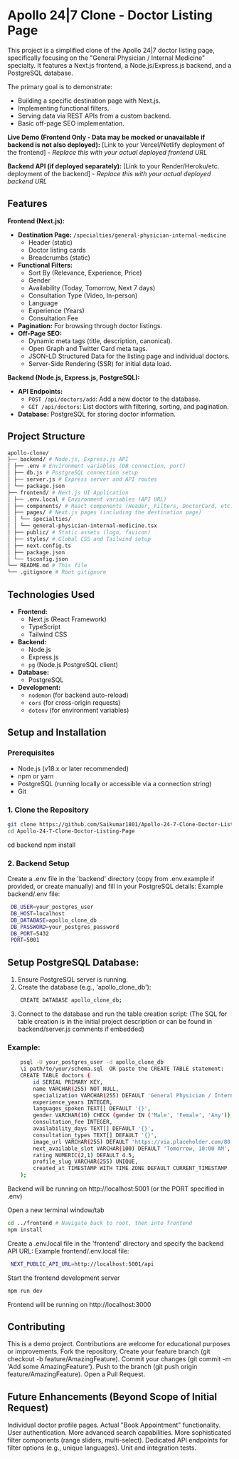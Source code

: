 # Apollo 24|7 Clone - Doctor Listing Page

This project is a simplified clone of the Apollo 24|7 doctor listing page, specifically focusing on the "General Physician / Internal Medicine" specialty. It features a Next.js frontend, a Node.js/Express.js backend, and a PostgreSQL database.

The primary goal is to demonstrate:
-   Building a specific destination page with Next.js.
-   Implementing functional filters.
-   Serving data via REST APIs from a custom backend.
-   Basic off-page SEO implementation.

**Live Demo (Frontend Only - Data may be mocked or unavailable if backend is not also deployed):**
[Link to your Vercel/Netlify deployment of the frontend] - *Replace this with your actual deployed frontend URL*

**Backend API (if deployed separately):**
[Link to your Render/Heroku/etc. deployment of the backend] - *Replace this with your actual deployed backend URL*

## Features

**Frontend (Next.js):**
-   **Destination Page:** `/specialties/general-physician-internal-medicine`
    -   Header (static)
    -   Doctor listing cards
    -   Breadcrumbs (static)
-   **Functional Filters:**
    -   Sort By (Relevance, Experience, Price)
    -   Gender
    -   Availability (Today, Tomorrow, Next 7 days)
    -   Consultation Type (Video, In-person)
    -   Language
    -   Experience (Years)
    -   Consultation Fee
-   **Pagination:** For browsing through doctor listings.
-   **Off-Page SEO:**
    -   Dynamic meta tags (title, description, canonical).
    -   Open Graph and Twitter Card meta tags.
    -   JSON-LD Structured Data for the listing page and individual doctors.
    -   Server-Side Rendering (SSR) for initial data load.

**Backend (Node.js, Express.js, PostgreSQL):**
-   **API Endpoints:**
    -   `POST /api/doctors/add`: Add a new doctor to the database.
    -   `GET /api/doctors`: List doctors with filtering, sorting, and pagination.
-   **Database:** PostgreSQL for storing doctor information.

## Project Structure
```bash
apollo-clone/
├── backend/ # Node.js, Express.js API
│ ├── .env # Environment variables (DB connection, port)
│ ├── db.js # PostgreSQL connection setup
│ ├── server.js # Express server and API routes
│ └── package.json
├── frontend/ # Next.js UI Application
│ ├── .env.local # Environment variables (API URL)
│ ├── components/ # React components (Header, Filters, DoctorCard, etc.)
│ ├── pages/ # Next.js pages (including the destination page)
│ │ └── specialties/
│ │ └── general-physician-internal-medicine.tsx
│ ├── public/ # Static assets (logo, favicon)
│ ├── styles/ # Global CSS and Tailwind setup
│ ├── next.config.ts
│ ├── package.json
│ └── tsconfig.json
└── README.md # This file
└── .gitignore # Root gitignore

```

## Technologies Used

-   **Frontend:**
    -   Next.js (React Framework)
    -   TypeScript
    -   Tailwind CSS
-   **Backend:**
    -   Node.js
    -   Express.js
    -   `pg` (Node.js PostgreSQL client)
-   **Database:**
    -   PostgreSQL
-   **Development:**
    -   `nodemon` (for backend auto-reload)
    -   `cors` (for cross-origin requests)
    -   `dotenv` (for environment variables)

## Setup and Installation

### Prerequisites
-   Node.js (v18.x or later recommended)
-   npm or yarn
-   PostgreSQL (running locally or accessible via a connection string)
-   Git

### 1. Clone the Repository
```bash
git clone https://github.com/Saikumar1801/Apollo-24-7-Clone-Doctor-Listing-Page.git
cd Apollo-24-7-Clone-Doctor-Listing-Page
```
cd backend
npm install
### 2. Backend Setup
 Create a .env file in the 'backend' directory
 (copy from .env.example if provided, or create manually)
 and fill in your PostgreSQL details:
 Example backend/.env file:
```bash
 DB_USER=your_postgres_user
 DB_HOST=localhost
 DB_DATABASE=apollo_clone_db
 DB_PASSWORD=your_postgres_password
 DB_PORT=5432
 PORT=5001
```
## Setup PostgreSQL Database:
 1. Ensure PostgreSQL server is running.
 2. Create the database (e.g., 'apollo_clone_db'):
```bash
    CREATE DATABASE apollo_clone_db;
```
3. Connect to the database and run the table creation script:
    (The SQL for table creation is in the initial project description or can be found in backend/server.js comments if embedded)
###    Example:
```bash
    psql -U your_postgres_user -d apollo_clone_db
    \i path/to/your/schema.sql  OR paste the CREATE TABLE statement:
    CREATE TABLE doctors (
        id SERIAL PRIMARY KEY,
        name VARCHAR(255) NOT NULL,
        specialization VARCHAR(255) DEFAULT 'General Physician / Internal Medicine',
        experience_years INTEGER,
        languages_spoken TEXT[] DEFAULT '{}',
        gender VARCHAR(10) CHECK (gender IN ('Male', 'Female', 'Any')),
        consultation_fee INTEGER,
        availability_days TEXT[] DEFAULT '{}',
        consultation_types TEXT[] DEFAULT '{}',
        image_url VARCHAR(255) DEFAULT 'https://via.placeholder.com/80',
        next_available_slot VARCHAR(100) DEFAULT 'Tomorrow, 10:00 AM',
        rating NUMERIC(2,1) DEFAULT 4.5,
        profile_slug VARCHAR(255) UNIQUE,
        created_at TIMESTAMP WITH TIME ZONE DEFAULT CURRENT_TIMESTAMP
    );
```

 Backend will be running on http://localhost:5001 (or the PORT specified in .env)

 Open a new terminal window/tab
```bash
cd ../frontend # Navigate back to root, then into frontend
npm install
```

 Create a .env.local file in the 'frontend' directory
 and specify the backend API URL:
 Example frontend/.env.local file:
```bash
 NEXT_PUBLIC_API_URL=http://localhost:5001/api
```
Start the frontend development server
```bash
npm run dev
```
 Frontend will be running on http://localhost:3000

## Contributing
This is a demo project. Contributions are welcome for educational purposes or improvements.
Fork the repository.
Create your feature branch (git checkout -b feature/AmazingFeature).
Commit your changes (git commit -m 'Add some AmazingFeature').
Push to the branch (git push origin feature/AmazingFeature).
Open a Pull Request.

## Future Enhancements (Beyond Scope of Initial Request)
Individual doctor profile pages.
Actual "Book Appointment" functionality.
User authentication.
More advanced search capabilities.
More sophisticated filter components (range sliders, multi-select).
Dedicated API endpoints for filter options (e.g., unique languages).
Unit and integration tests.
